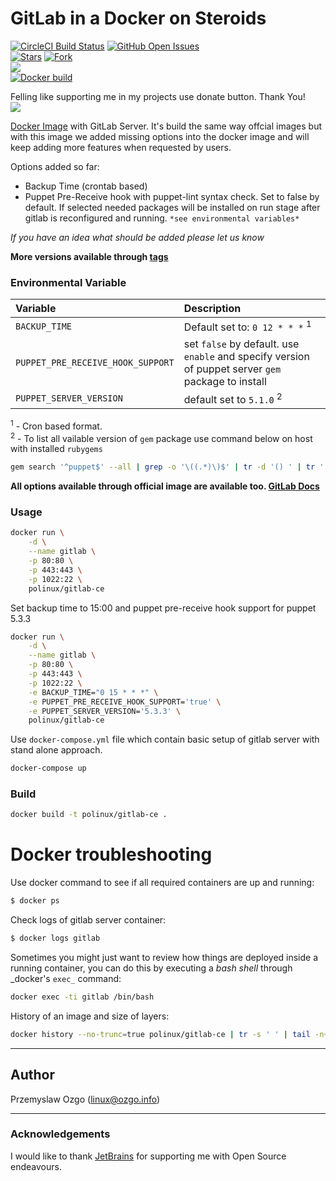 # GitLab in a Docker on Steroids

[![CircleCI Build Status](https://img.shields.io/circleci/project/pozgo/docker-gitlab-ce/master.svg)](https://circleci.com/gh/pozgo/docker-gitlab-ce)
[![GitHub Open Issues](https://img.shields.io/github/issues/pozgo/docker-gitlab-ce.svg)](https://github.com/pozgo/docker-gitlab-ce/issues)  
[![Stars](https://img.shields.io/github/stars/pozgo/docker-gitlab-ce.svg?style=social&label=Stars)]()
[![Fork](https://img.shields.io/github/forks/pozgo/docker-gitlab-ce.svg?style=social&label=Fork)]()  
[![](https://img.shields.io/github/release/pozgo/docker-gitlab-ce.svg)](http://microbadger.com/images/polinux/gitlab-ce)  
[![Docker build](http://dockeri.co/image/polinux/gitlab-ce)](https://hub.docker.com/r/polinux/gitlab-ce/)

Felling like supporting me in my projects use donate button. Thank You!  
[![](https://img.shields.io/badge/donate-PayPal-blue.svg)](https://www.paypal.me/POzgo)

[Docker Image](https://registry.hub.docker.com/u/polinux/gitlab-ce/) with GitLab Server. 
It's build the same way offcial images but with this image we added missing options into the docker image and will keep adding more features when requested by users. 

Options added so far:  
- Backup Time (crontab based)  
- Puppet Pre-Receive hook with puppet-lint syntax check. Set to false by default. If selected needed packages will be installed on run stage after gitlab is reconfigured and running.
  `*see environmental variables*`

*If you have an idea what should be added please let us know*

**More versions available through [tags](https://hub.docker.com/r/polinux/gitlab-ce/tags/)**

### Environmental Variable

|Variable|Description|
|:--|:--|
|`BACKUP_TIME`|Default set to: `0 12 * * *` <sup>1</sup>|
|`PUPPET_PRE_RECEIVE_HOOK_SUPPORT`|set `false` by default. use `enable` and specify version of puppet server `gem` package to install|
|`PUPPET_SERVER_VERSION`|default set to `5.1.0` <sup>2</sup>|

<sup>1</sup> - Cron based format.  
<sup>2</sup> - To list all vailable version of `gem` package use command below on host with installed `rubygems`  

```bash
gem search '^puppet$' --all | grep -o '\((.*)\)$' | tr -d '() ' | tr ',' "\n" | sort
```

**All options available through official image are available too. [GitLab Docs](https://docs.gitlab.com/omnibus/docker/)**

### Usage

```bash
docker run \
    -d \
    --name gitlab \
    -p 80:80 \
    -p 443:443 \
    -p 1022:22 \
    polinux/gitlab-ce
```

Set backup time to 15:00 and puppet pre-receive hook support for puppet 5.3.3
```bash
docker run \
    -d \
    --name gitlab \
    -p 80:80 \
    -p 443:443 \
    -p 1022:22 \
    -e BACKUP_TIME="0 15 * * *" \
    -e PUPPET_PRE_RECEIVE_HOOK_SUPPORT='true' \
    -e PUPPET_SERVER_VERSION='5.3.3' \
    polinux/gitlab-ce
```

Use `docker-compose.yml` file which contain basic setup of gitlab server with stand alone approach.

```bash
docker-compose up
```

### Build

```bash
docker build -t polinux/gitlab-ce .
```

Docker troubleshooting
======================

Use docker command to see if all required containers are up and running:

```bash
$ docker ps
```

Check logs of gitlab server container:

```bash
$ docker logs gitlab
```

Sometimes you might just want to review how things are deployed inside a running container, you can do this by executing a _bash shell_ through _docker's `exec_` command:

```bash
docker exec -ti gitlab /bin/bash
```

History of an image and size of layers:

```bash
docker history --no-trunc=true polinux/gitlab-ce | tr -s ' ' | tail -n+2 | awk -F " ago " '{print $2}'
```

---

## Author
Przemyslaw Ozgo (<linux@ozgo.info>)

---

### Acknowledgements
I would like to thank [JetBrains](https://www.jetbrains.com/) for supporting me with Open Source endeavours.